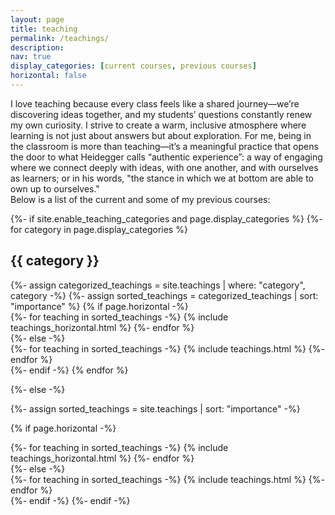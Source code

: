 ```yaml
---
layout: page
title: teaching
permalink: /teachings/
description: 
nav: true
display_categories: [current courses, previous courses]
horizontal: false
---
```


<p indent="2em">
  I love teaching because every class feels like a shared journey—we’re discovering ideas together, and my students’ questions constantly renew my own curiosity. I strive to create a warm, inclusive atmosphere where learning is not just about answers but about exploration. For me, being in the classroom is more than teaching—it’s a meaningful practice that opens the door to what Heidegger calls “authentic experience”: a way of engaging where we connect deeply with ideas, with one another, and with ourselves as learners; or in his words, "the stance in which we at bottom are able to own up to ourselves."
  <!-- (Basic Problems of Phenomenology, p. 160) -->
  <br>
  Below is a list of the current and some of my previous courses:
  <br>
</p>


<!-- pages/teachings.md -->
<div class="teachings">
{%- if site.enable_teaching_categories and page.display_categories %}
  <!-- Display categorized teachings -->
  {%- for category in page.display_categories %}
  <h2 class="category">{{ category }}</h2>
  {%- assign categorized_teachings = site.teachings | where: "category", category -%}
  {%- assign sorted_teachings = categorized_teachings | sort: "importance" %}
  <!-- Generate cards for each teaching -->
  {% if page.horizontal -%}
  <div class="container">
    <div class="row row-cols-2">
    {%- for teaching in sorted_teachings -%}
      {% include teachings_horizontal.html %}
    {%- endfor %}
    </div>
  </div>
  {%- else -%}
  <div class="grid">
    {%- for teaching in sorted_teachings -%}
      {% include teachings.html %}
    {%- endfor %}
  </div>
  {%- endif -%}
  {% endfor %}

{%- else -%}
<!-- Display teachings without categories -->
  {%- assign sorted_teachings = site.teachings | sort: "importance" -%}
  <!-- Generate cards for each teaching -->
  {% if page.horizontal -%}
  <div class="container">
    <div class="row row-cols-2">
    {%- for teaching in sorted_teachings -%}
      {% include teachings_horizontal.html %}
    {%- endfor %}
    </div>
  </div>
  {%- else -%}
  <div class="grid">
    {%- for teaching in sorted_teachings -%}
      {% include teachings.html %}
    {%- endfor %}
  </div>
  {%- endif -%}
{%- endif -%}
</div>
